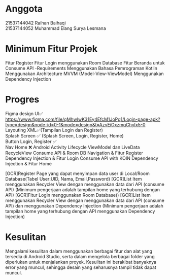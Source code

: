 # Anggota  
21537144042 Raihan Baihaqi  
21537144052 Muhammad Elang Surya Lesmana

# Minimum Fitur Projek
Fitur Register
Fitur Login menggunakan Room Database 
Fitur Beranda untuk Consume API
-Requirements
Menggunakan Bahasa Pemrograman Kotlin
Menggunakan Architecture MVVM (Model-View-ViewModel)
Menggunakan Dependency Injection

# Progres
Figma design UI✅  
https://www.figma.com/file/qMhwlwK31Ey4EfcM1JoPg1/Login-page-apk?type=design&node-id=0-1&mode=design&t=AzvEiOxzmqChyIx5-0  
Layouting XML✅(Tampilan Login dan Register)  
Splash Screen ✅ (Splash Screen, Login, Register, Home)  
Button Login, Register ✅  
Nav Home ❌
Android Activity Lifecycle
ViewModel dan LiveData
RecycleView
Consume API & Room DB
Navigation & Fitur Register
Dependency Injection & Fitur Login
Consume API with KOIN Dependency Injection & Fitur Home

[GCR]Register Page yang dapat menyimpan data user di Local/Room Database(Tabel User:UID, Nama, Email,Password)
[GCR]List Item menggunakan Recycler View dengan  menggunakan data dari API (consume API) (Minimum pengerjaan adalah tampilan home yang terhubung dengan API)
[GCR]Fitur Login menggunakan Room Database()
[GCR]List Item menggunakan Recycler View dengan  menggunakan data dari API (consume API) dan menggunakan Dependency Injection (Minimum pengerjaan adalah tampilan home yang terhubung dengan API menggunakan Dependency Injection)

# Kesulitan
Mengalami kesulitan dalam menggunakan berbagai fitur dan alat yang tersedia di Android Studio, serta dalam mengelola berbagai folder yang diperlukan untuk menjalankan proyek. Kesulitan ini berakibat banyaknya error yang muncul, sehingga desain yang seharusnya tampil tidak dapat muncul.  
